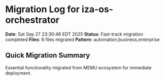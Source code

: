 # Migration Log for iza-os-orchestrator

**Date**: Sat Sep 27 23:30:46 EDT 2025
**Status**: Fast-track migration completed
**Files**:        6 files migrated
**Pattern**: automation,business,enterprise

## Quick Migration Summary
Essential functionality migrated from MEMU ecosystem for immediate deployment.
